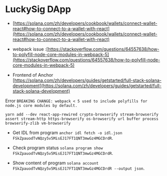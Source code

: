 # LuckySig DApp

* [https://solana.com/zh/developers/cookbook/wallets/connect-wallet-react#how-to-connect-to-a-wallet-with-react](https://solana.com/zh/developers/cookbook/wallets/connect-wallet-react#how-to-connect-to-a-wallet-with-react)

* webpack issue :[https://stackoverflow.com/questions/64557638/how-to-polyfill-node-core-modules-in-webpack-5](https://stackoverflow.com/questions/64557638/how-to-polyfill-node-core-modules-in-webpack-5)

* Frontend of Anchor [https://solana.com/zh/developers/guides/getstarted/full-stack-solana-development](https://solana.com/zh/developers/guides/getstarted/full-stack-solana-development)

Error
`BREAKING CHANGE: webpack < 5 used to include polyfills for node.js core modules by default.`

`yarn add --dev react-app-rewired crypto-browserify stream-browserify assert stream-http https-browserify os-browserify url buffer process browserify-zlib vm-browserify`

* Get IDL from program `anchor idl fetch -o idl.json FSkZpauodTvNQzy5v5MisEJ17FT1QNT3mwGz4MGCDrdR`.

* Check program status `solana program show FSkZpauodTvNQzy5v5MisEJ17FT1QNT3mwGz4MGCDrdR`.

* Show content of program `solana account FSkZpauodTvNQzy5v5MisEJ17FT1QNT3mwGz4MGCDrdR --output json`.